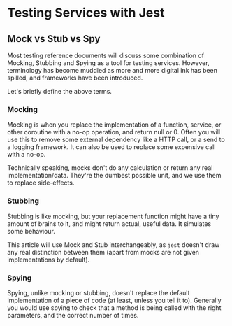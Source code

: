 # Testing Services with Jest

## Mock vs Stub vs Spy

Most testing reference documents will discuss some combination of Mocking, Stubbing and Spying as a tool for testing services. However, terminology has become muddled as more and more digital ink has been spilled, and frameworks have been introduced.

Let's briefly define the above terms.

  

### Mocking

Mocking is when you replace the implementation of a function, service, or other coroutine with a no-op operation, and return null or 0. Often you will use this to remove some external dependency like a HTTP call, or a send to a logging framework. It can also be used to replace some expensive call with a no-op.

Technically speaking, mocks don't do any calculation or return any real implementation/data. They're the dumbest possible unit, and we use them to replace side-effects.

  

### Stubbing

Stubbing is like mocking, but your replacement function might have a tiny amount of brains to it, and might return actual, useful data. It simulates some behaviour.

This article will use Mock and Stub interchangeably, as `jest` doesn't draw any real distinction between them (apart from mocks are not given implementations by default).

  

### Spying

Spying, unlike mocking or stubbing, doesn't replace the default implementation of a piece of code (at least, unless you tell it to). Generally you would use spying to check that a method is being called with the right parameters, and the correct number of times.
